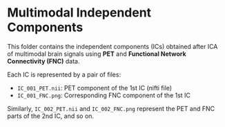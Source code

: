 # Multimodal Independent Components

This folder contains the independent components (ICs) obtained after ICA of multimodal brain signals using **PET** and **Functional Network Connectivity (FNC)** data.  

Each IC is represented by a pair of files:  
- `IC_001_PET.nii`: PET component of the 1st IC (nifti file)
- `IC_001_FNC.png`: Corresponding FNC component of the 1st IC  

Similarly, `IC_002_PET.nii` and `IC_002_FNC.png` represent the PET and FNC parts of the 2nd IC, and so on.  

